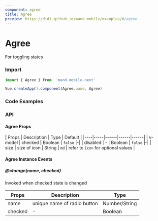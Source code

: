 ```yaml
---
component: agree
title: Agree
preview: https://didi.github.io/mand-mobile/examples/#/agree
---
```


# Agree


For toggling states

### Import

```javascript
import { Agree } from  'mand-mobile-next'

Vue.createApp().component(Agree.name, Agree)
```

### Code Examples

<demo-wrapper
  src="src/packages/agree/demo"
/>

<!-- DEMO -->

### API

#### Agree Props
| Props | Description | Type | Default |
|----|-----|------|------|------|
| v-model | checked | Boolean | `false` |-|
| disabled | - | Boolean | `false` |-|
| size | size of icon | String | `md` | refer to `Icon` for optional values |

#### Agree Instance Events

##### @change(name, checked)
Invoked when checked state is changed

| Props | Description | Type |
|----|-----|------|
| name | unique name of radio button | Number/String |
| checked | - | Boolean |
